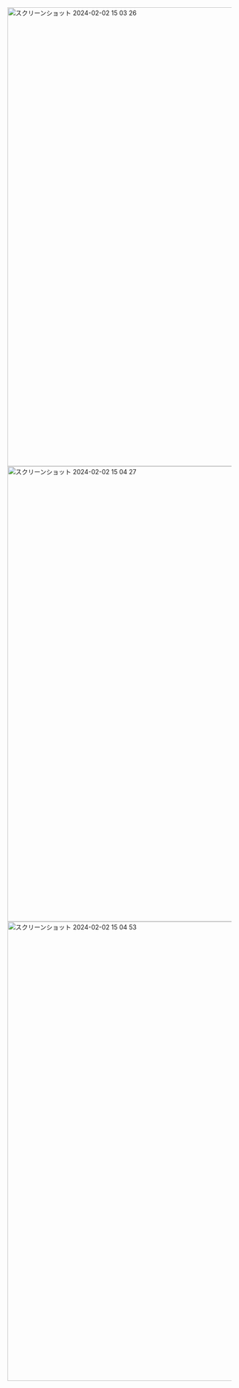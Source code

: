 <img width="1031" alt="スクリーンショット 2024-02-02 15 03 26" src="https://github.com/SariDasiki/shopping/assets/114722655/a8348770-f614-4806-838f-77ce19582788">

<img width="1023" alt="スクリーンショット 2024-02-02 15 04 27" src="https://github.com/SariDasiki/shopping/assets/114722655/da49d86d-bf1c-4970-bdca-c868de4f8d64">

<img width="1032" alt="スクリーンショット 2024-02-02 15 04 53" src="https://github.com/SariDasiki/shopping/assets/114722655/4198d56f-7cd6-4094-af13-0f42b95a0593">

